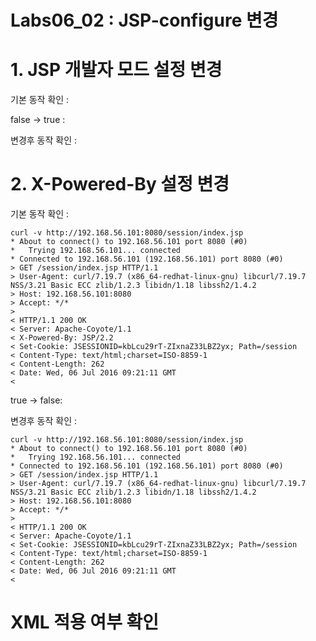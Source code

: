 # Labs06_02 : JSP-configure 변경


# 1. JSP 개발자 모드 설정 변경
기본 동작 확인 : <BR/>

false -> true :  <BR/>

변경후 동작 확인 : <BR/>

# 2. X-Powered-By 설정 변경
기본 동작 확인 : <BR/>
```
curl -v http://192.168.56.101:8080/session/index.jsp
* About to connect() to 192.168.56.101 port 8080 (#0)
*   Trying 192.168.56.101... connected
* Connected to 192.168.56.101 (192.168.56.101) port 8080 (#0)
> GET /session/index.jsp HTTP/1.1
> User-Agent: curl/7.19.7 (x86_64-redhat-linux-gnu) libcurl/7.19.7 NSS/3.21 Basic ECC zlib/1.2.3 libidn/1.18 libssh2/1.4.2
> Host: 192.168.56.101:8080
> Accept: */*
> 
< HTTP/1.1 200 OK
< Server: Apache-Coyote/1.1
< X-Powered-By: JSP/2.2
< Set-Cookie: JSESSIONID=kbLcu29rT-ZIxnaZ33LBZ2yx; Path=/session
< Content-Type: text/html;charset=ISO-8859-1
< Content-Length: 262
< Date: Wed, 06 Jul 2016 09:21:11 GMT
< 
```
true -> false: <BR/>

변경후 동작 확인 : <BR/>
```
curl -v http://192.168.56.101:8080/session/index.jsp
* About to connect() to 192.168.56.101 port 8080 (#0)
*   Trying 192.168.56.101... connected
* Connected to 192.168.56.101 (192.168.56.101) port 8080 (#0)
> GET /session/index.jsp HTTP/1.1
> User-Agent: curl/7.19.7 (x86_64-redhat-linux-gnu) libcurl/7.19.7 NSS/3.21 Basic ECC zlib/1.2.3 libidn/1.18 libssh2/1.4.2
> Host: 192.168.56.101:8080
> Accept: */*
> 
< HTTP/1.1 200 OK
< Server: Apache-Coyote/1.1 
< Set-Cookie: JSESSIONID=kbLcu29rT-ZIxnaZ33LBZ2yx; Path=/session
< Content-Type: text/html;charset=ISO-8859-1
< Content-Length: 262
< Date: Wed, 06 Jul 2016 09:21:11 GMT
< 
```

# XML 적용 여부 확인
